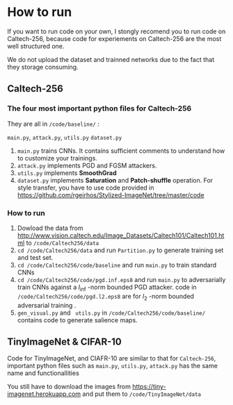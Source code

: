 
# How to run
If you want to run code on your own, I stongly recomend you to run code on Caltech-256, because code for experiements on Caltech-256 are the most well structured one. 

We do not upload the dataset and trainned networks due to the fact that they storage consuming.



## Caltech-256

### The four most important python files for Caltech-256

They are all in  `/code/baseline/` :

 `main.py`, `attack.py`, `utils.py` `dataset.py`

1. `main.py`  trains CNNs.  It contains sufficient comments to understand how to customize your trainings.
2. `attack.py` implements PGD and FGSM attackers.
3. `utils.py` implements **SmoothGrad** 
4. `dataset.py` implements **Saturation** and **Patch-shuffle** operation. For style transfer, you have to use code provided in https://github.com/rgeirhos/Stylized-ImageNet/tree/master/code



### How to run

1. Dowload the data from  http://www.vision.caltech.edu/Image_Datasets/Caltech101/Caltech101.html to `/code/Caltech256/data`  
2. `cd /code/Caltech256/data`   and run `Partition.py` to generate training set and test set.
3. `cd /code/Caltech256/code/baseline` and run `main.py` to train standard CNNs
4.  `cd /code/Caltech256/code/pgd.inf.eps8` and run `main.py` to adversarially train CNNs against a $l_{\inf}$ -norm bounded PGD attacker. code in `/code/Caltech256/code/pgd.l2.eps8`  are for $l_2$ -norm bounded adversarial training .
5.  `gen_visual.py` and ` utils.py` in  `/code/Caltech256/code/baseline/` contains code to generate salience maps.



## TinyImageNet & CIFAR-10

Code for TinyImageNet, and CIAFR-10 are similar to that for `Caltech-256`,  important python files such as `main.py`, `utils.py`, `attack.py` has the same name and functionallities

You still have to download the images from https://tiny-imagenet.herokuapp.com and put them to `/code/TinyImageNet/data`



   

